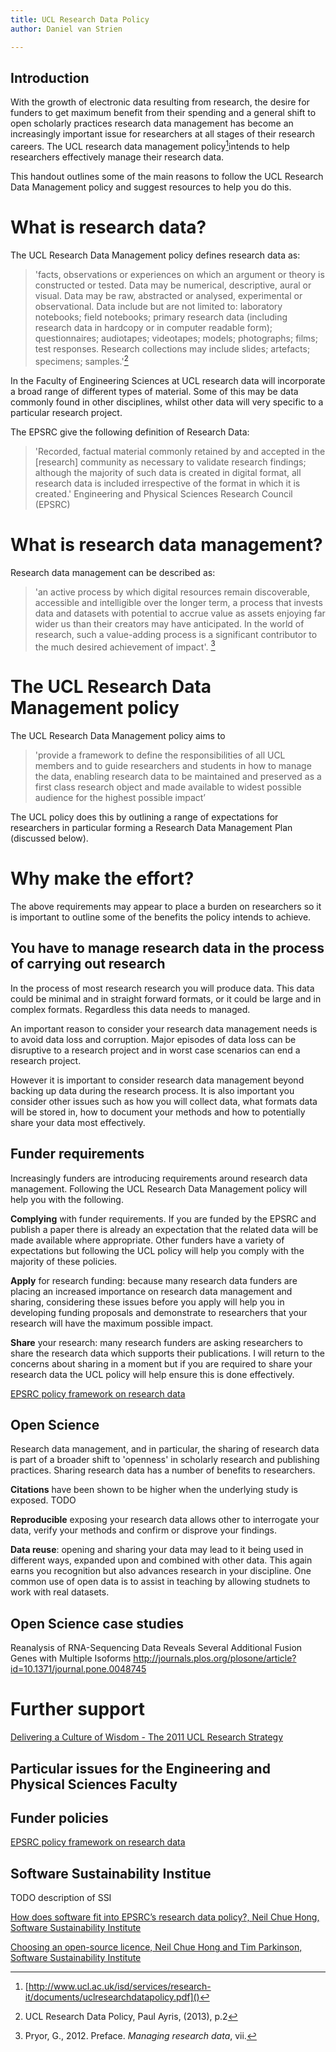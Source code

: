 ```yaml
---
title: UCL Research Data Policy
author: Daniel van Strien

---
```


## Introduction

With the growth of electronic data resulting from research, the desire for funders to get maximum benefit from their spending and a general shift to open scholarly practices research data management has become an increasingly important issue for researchers at all stages of their research careers. The UCL research data management policy[^1]intends to help researchers effectively manage their research data. 

This handout outlines some of the main reasons to follow the UCL Research Data Management policy and suggest resources to help you do this. 

# What is research data?

The UCL Research Data Management policy defines research data as:

> 'facts, observations or experiences on which an argument or theory is constructed or tested. Data may
be numerical, descriptive, aural or visual. Data may be raw, abstracted or analysed, experimental or
observational. Data include but are not limited to: laboratory notebooks; field notebooks; primary research data
(including research data in hardcopy or in computer readable form); questionnaires; audiotapes; videotapes;
models; photographs; films; test responses. Research collections may include slides; artefacts; specimens;
samples.'[^2] 

In the Faculty of Engineering Sciences at UCL research data will incorporate a broad range of different types of material. Some of this may be data commonly found in other disciplines, whilst other data will very specific to a particular research project.   

The EPSRC give the following definition of Research Data:
> 'Recorded, factual material commonly retained by and accepted in the [research] community as necessary to validate research findings; although the majority of such data is created in digital format, all research data is included irrespective of the format in which it is created.'
Engineering and Physical Sciences Research Council (EPSRC)

# What is research data management? 

Research data management can be described as:

>'an active process by which digital resources remain discoverable, accessible and intelligible over the longer term, a process that invests data and datasets with potential to accrue value as assets enjoying far wider us than their creators may have anticipated. In the world of research, such a value-adding process is a significant contributor to the much desired achievement of impact'. [^3]

# The UCL Research Data Management policy 

The UCL Research Data Management policy aims to

> 'provide a framework to define the responsibilities of all UCL members and to guide researchers and students in how to manage the data, enabling research data to be maintained and preserved as a first class research object and made available to widest possible audience for the highest possible impact’

The UCL policy does this by outlining a range of expectations for researchers in particular forming a Research Data Management Plan (discussed below). 

# Why make the effort? 

The above requirements may appear to place a burden on researchers so it is important to outline some of the benefits the policy intends to achieve. 


## You have to manage research data in the process of carrying out research

In the process of most research research you will produce data. This data could be minimal and in straight forward formats, or it could be large and in complex formats. Regardless this data needs to managed. 

An important reason to consider your research data management needs is to avoid data loss and corruption. Major episodes of data loss can be disruptive to a research project and in worst case scenarios can end a research project. 

However it is important to consider research data management beyond backing up data during the research process. It is also important you consider other issues such as how you will collect data, what formats data will be stored in, how to document your methods and how to potentially share your data most effectively. 

## Funder requirements 

Increasingly funders are introducing requirements around research data management. Following the UCL Research Data Management policy will help you with the following.


**Complying** with funder requirements. If you are funded by the EPSRC and publish a paper there is already an expectation that the related data will be made available where appropriate. Other funders have a variety of expectations but following the UCL policy will help you comply with the majority of these policies. 


**Apply** for research funding: because many research data funders are placing an increased importance on research data management and sharing, considering these issues before you apply will help you in developing funding proposals and demonstrate to researchers that your research will have the maximum possible impact. 


**Share** your research: many research funders are asking researchers to share the research data which supports their publications. I will return to the concerns about sharing in a moment but if you are required to share your research data the UCL policy will help ensure this is done effectively. 

[EPSRC policy framework on research data](https://www.epsrc.ac.uk/about/standards/researchdata/)

## Open Science 

Research data management, and in particular, the sharing of research data is part of a broader shift to 'openness' in scholarly research and publishing practices. Sharing research data has a number of benefits to researchers. 

**Citations** have been shown to be higher when the underlying study is exposed. TODO 

**Reproducible** exposing your research data allows other to interrogate your data, verify your methods and confirm or disprove your findings.

**Data reuse**: opening and sharing your data may lead to it being used in different ways, expanded upon and combined with other data. This again earns you recognition but also advances research in your discipline. One common use of open data is to assist in teaching by allowing studnets to work with real datasets. 

## Open Science case studies

Reanalysis of RNA-Sequencing Data Reveals Several Additional Fusion Genes with Multiple Isoforms http://journals.plos.org/plosone/article?id=10.1371/journal.pone.0048745





# Further support 

[Delivering a Culture of Wisdom - The 2011 UCL Research Strategy](http://www.ucl.ac.uk/research/vision-strategy)

## Particular issues for the Engineering and Physical Sciences Faculty

## Funder policies

[EPSRC policy framework on research data](https://www.epsrc.ac.uk/about/standards/researchdata/)

## Software Sustainability Institue 
TODO description of SSI 

[How does software fit into EPSRC’s research data policy?,  Neil Chue Hong, Software Sustainability Institute](https://www.software.ac.uk/resources/guides/epsrc-research-data-policy-and-software)

[Choosing an open-source licence, Neil Chue Hong and Tim Parkinson, Software Sustainability Institute](https://www.software.ac.uk/resources/guides/adopting-open-source-licence)

[^1]:[http://www.ucl.ac.uk/isd/services/research-it/documents/uclresearchdatapolicy.pdf]()

[^2]:UCL Research Data Policy, Paul Ayris, (2013), p.2

[^3]:Pryor, G., 2012. Preface. *Managing research data*, vii. 

[^4]:UCL Research Data Policy, p.4 
